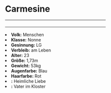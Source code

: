 # Carmesine

<table>
<tr><td>
<p>
</p>

</td><td width="300">
<!-- Edit here -->
<img src="carmesine.png" alt="" />
</td></tr>
</table>

<procedure title="Allgemeine Informationen">
<list columns="3">
<li><b>Volk:</b> Menschen</li>
<li><b>Klasse:</b> Nonne</li>
<li><b>Gesinnung:</b> LG</li>
<li><b>Verbleib:</b> am Leben</li>
</list>
</procedure>

<procedure title="Aussehen">
<list columns="3">
<li><b>Alter:</b> 23</li>
<li><b>Größe:</b> 1,73m</li>
<li><b>Gewicht:</b> 53kg</li>
<li><b>Augenfarbe:</b> Blau</li>
<li><b>Haarfarbe:</b> Rot</li>
<!-- <li><b>Maße:</b> 101/80-65-95</li> -->
</list>
</procedure>

<procedure title="Beziehungen">
<list columns="3">
<li><b><a href="Felix.md"></a>:</b> Heimliche Liebe</li>
<li><b><a href="Perrotus.md"></a>:</b> Vater im Kloster</li>
</list>
</procedure>

<!--
## Notizen

- **Ziele:** 
- **Geheimnisse:** Thanatos Reckin "Nonne des Neids" in Spe?
-->